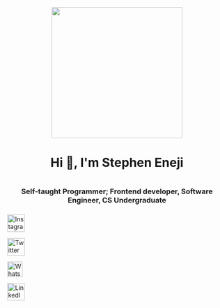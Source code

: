 <div id="header" align="center">
  <img src="https://media.giphy.com/media/qgQUggAC3Pfv687qPC/giphy.gif" width="300"/>
<div>
    <h1>Hi 👋, I'm Stephen Eneji<h1><h3>Self-taught Programmer; Frontend developer, Software Engineer, CS Undergraduate<h3>
        </div>
</div>
<div>
<a href="https://www.instagram.com/heisenejii"> <img alt="Instagram" src="https://cdn-icons.flaticon.com/png/512/3955/premium/3955024.png?token=exp=1647953745~hmac=4a2b947a925de9ffa431b52e63451593" width="40"> </a>

<a href="https://www.twitter.com/heisenejii"> <img alt="Twitter" src="https://cdn-icons.flaticon.com/png/512/3670/premium/3670127.png?token=exp=1647954231~hmac=67b660989d2cb463ce5010676593f30f" width="40"> </a>

<a href="https://api.whatsapp.com/send?phone=+2348166668759&text="> <img alt="Whatsapp" src="https://cdn-icons.flaticon.com/png/512/3536/premium/3536445.png?token=exp=1647954175~hmac=297cf01b8b89b8df7187e6c9a55eb908" width="35"> </a>

<a href="https://www.linkedin.com/in/stephen-eneji-382471209/"> <img alt="LinkedIn" src="https://cdn-icons.flaticon.com/png/512/3536/premium/3536505.png?token=exp=1647954300~hmac=2df30b431d19f7dfd098200ce9782a5a" width="40"> </a>

 </div>
